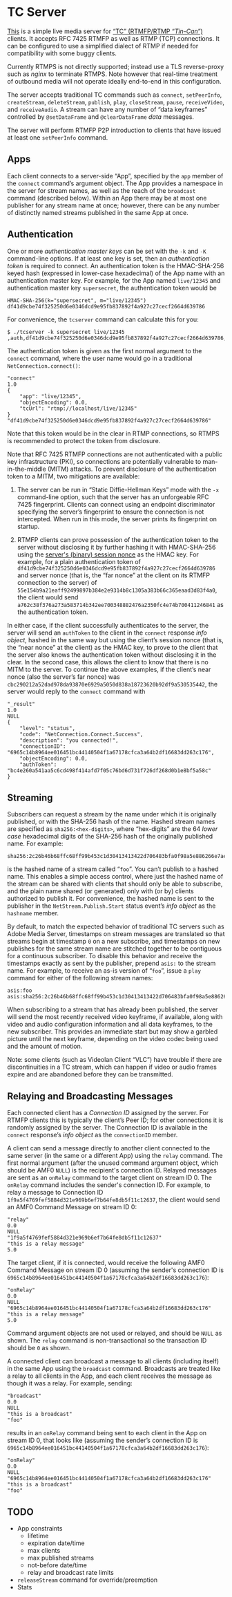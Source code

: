 # TC Server

[This](tcserver.cpp) is a simple live media server for [“TC” (RTMFP/RTMP
“_Tin-Can_”)](https://www.rfc-editor.org/rfc/rfc7425.html#section-5.1.1)
clients. It accepts RFC 7425 RTMFP as well as RTMP (TCP)
connections. It can be configured to use a simplified dialect of RTMP if
needed for compatibility with some buggy clients.

Currently RTMPS is not directly supported; instead use a TLS reverse-proxy
such as _nginx_ to terminate RTMPS. Note however that real-time treatment of
outbound media will not operate ideally end-to-end in this configuration.

The server accepts traditional TC commands such as `connect`, `setPeerInfo`,
`createStream`, `deleteStream`, `publish`, `play`, `closeStream`, `pause`,
`receiveVideo`, and `receiveAudio`. A stream can have any number of “data
keyframes” controlled by `@setDataFrame` and `@clearDataFrame` _data_ messages.

The server will perform RTMFP P2P introduction to clients that have issued
at least one `setPeerInfo` command.

## Apps

Each client connects to a server-side “App”, specified by the `app` member
of the `connect` command’s argument object. The App provides a namespace in
the server for stream names, as well as the reach of the `broadcast` command
(described below). Within an App there may be at most one publisher for any
stream name at once; however, there can be any number of distinctly named
streams published in the same App at once.

## Authentication

One or more _authentication master keys_ can be set with the `-k` and `-K`
command-line options. If at least one key is set, then an _authentication
token_ is required to connect. An authentication token is the HMAC-SHA-256
keyed hash (expressed in lower-case hexadecimal) of the App name with an
authentication master key. For example, for the App named `live/12345` and
authentication master key `supersecret`, the authentication token would be

    HMAC-SHA-256(k="supersecret", m="live/12345")
    df41d9cbe74f325250d6e0346dcd9e95fb837892f4a927c27cecf2664d639786

For convenience, the `tcserver` command can calculate this for you:

    $ ./tcserver -k supersecret live/12345
    ,auth,df41d9cbe74f325250d6e0346dcd9e95fb837892f4a927c27cecf2664d639786,live/12345

The authentication token is given as the first normal argument to the `connect`
command, where the user name would go in a traditional `NetConnection.connect()`:

    "connect"
    1.0
    {
        "app": "live/12345",
        "objectEncoding": 0.0,
        "tcUrl": "rtmp://localhost/live/12345"
    }
    "df41d9cbe74f325250d6e0346dcd9e95fb837892f4a927c27cecf2664d639786"

Note that this token would be in the clear in RTMP connections, so RTMPS is
recommended to protect the token from disclosure.

Note that RFC 7425 RTMFP connections are not authenticated with a public key
infrastructure (PKI), so connections are potentially vulnerable to man-in-the-middle
(MITM) attacks. To prevent disclosure of the authentication token to a MITM,
two mitigations are available:

1. The server can be run in “Static Diffie-Hellman Keys” mode with the `-x`
   command-line option, such that the server has an unforgeable RFC 7425
   fingerprint. Clients can connect using an endpoint discriminator specifying
   the server’s fingerprint to ensure the connection is not intercepted. When
   run in this mode, the server prints its fingerprint on startup.

2. RTMFP clients can prove possession of the authentication token to the server
   without disclosing it by further hashing it with HMAC-SHA-256 using the
   [server's (binary) session nonce](https://www.rfc-editor.org/rfc/rfc7425.html#section-4.6.5)
   as the HMAC key. For example, for a plain authentication token of
   `df41d9cbe74f325250d6e0346dcd9e95fb837892f4a927c27cecf2664d639786` and
   server nonce (that is, the “far nonce” at the client on its RTMFP connection
   to the server) of
   `55e154b9a21eaff92499897b384e2e9314b8c1305a383b66c365eaad3d83f4a0`, the
   client would send
   `a762c38f376a273a583714b342ee700348882476a2350fc4e74b700411246841` as the
   authentication token.

In either case, if the client successfully authenticates to the server, the
server will send an `authToken` to the client in the `connect` response _info
object_, hashed in the same way but using the client’s session nonce (that
is, the “near nonce” at the client) as the HMAC key, to prove to the client
that the server also knows the authentication token without disclosing it in
the clear. In the second case, this allows the client to know that there is
no MITM to the server. To continue the above examples, if the client’s near
nonce (also the server’s far nonce) was
`cbc290212a52dad978da93870e6929a5050d838a18723620b92df9a530535442`, the server
would reply to the `connect` command with

    "_result"
    1.0
    NULL
    {
        "level": "status",
        "code": "NetConnection.Connect.Success",
        "description": "you connected!",
        "connectionID": "6965c14b8964ee016451bc44140504f1a67178cfca3a64b2df16683dd263c176",
        "objectEncoding": 0.0,
        "authToken": "bc4e260a541aa5c6cd498f414afd7f05c76bd6d731f726df268d0b1e8bf5a58c"
    }

## Streaming

Subscribers can request a stream by the name under which it is originally
published, or with the SHA-256 hash of the name. Hashed stream names are
specified as `sha256:<hex-digits>`, where “hex-digits” are the 64 _lower case_
hexadecimal digits of the SHA-256 hash of the originally published name. For
example:

    sha256:2c26b46b68ffc68ff99b453c1d30413413422d706483bfa0f98a5e886266e7ae

is the hashed name of a stream called “`foo`”. You can’t publish to a hashed
name. This enables a simple access control, where just the hashed name of the
stream can be shared with clients that should only be able to subscribe, and
the plain name shared (or generated) only with (or by) clients authorized to
publish it. For convenience, the hashed name is sent to the publisher in the
`NetStream.Publish.Start` status event’s _info object_ as the `hashname`
member.

By default, to match the expected behavior of traditional TC servers such as
Adobe Media Server, timestamps on stream messages are translated so that
streams begin at timestamp `0` on a new subscribe, and timestamps on new
publishes for the same stream name are stitched together to be contiguous for
a continuous subscriber. To disable this behavior and receive the timestamps
exactly as sent by the publisher, prepend `asis:` to the stream name. For
example, to receive an as-is version of “`foo`”, issue a `play` command for
either of the following stream names:

    asis:foo
    asis:sha256:2c26b46b68ffc68ff99b453c1d30413413422d706483bfa0f98a5e886266e7ae

When subscribing to a stream that has already been published, the server will
send the most recently received video keyframe, if available, along with video
and audio configuration information and all data keyframes, to the new
subscriber. This provides an immediate start but may show a garbled picture
until the next keyframe, depending on the video codec being used and the
amount of motion.

Note: some clients (such as Videolan Client “VLC”) have trouble if there are
discontinuities in a TC stream, which can happen if video or audio frames
expire and are abandoned before they can be transmitted.

## Relaying and Broadcasting Messages

Each connected client has a _Connection ID_ assigned by the server. For RTMFP
clients this is typically the client’s Peer ID; for other connections it is
randomly assigned by the server. The Connection ID is available in the `connect`
response’s _info object_ as the `connectionID` member.

A client can send a message directly to another client connected to the same
server (in the same or a different App) using the `relay` command. The first
normal argument (after the unused command argument object, which should be
AMF0 `NULL`) is the recipient's connection ID. Relayed messages are sent as
an `onRelay` command to the target client on stream ID 0. The `onRelay` command
includes the sender's connection ID. For example, to relay a message to
Connection ID `1f9a5f4769fef5884d321e969b6ef7b64fe8db5f11c12637`, the client
would send an AMF0 Command Message on stream ID 0:

    "relay"
    0.0
    NULL
    "1f9a5f4769fef5884d321e969b6ef7b64fe8db5f11c12637"
    "this is a relay message"
    5.0

The target client, if it is connected, would receive the following AMF0 Command
Message on stream ID 0 (assuming the sender's connection ID is
`6965c14b8964ee016451bc44140504f1a67178cfca3a64b2df16683dd263c176`):

    "onRelay"
    0.0
    NULL
    "6965c14b8964ee016451bc44140504f1a67178cfca3a64b2df16683dd263c176"
    "this is a relay message"
    5.0

Command argument objects are not used or relayed, and should be `NULL` as
shown. The `relay` command is non-transactional so the transaction ID should
be `0` as shown.

A connected client can broadcast a message to all clients (including itself)
in the same App using the `broadcast` command. Broadcasts are treated like a
relay to all clients in the App, and each client receives the message as
though it was a relay. For example, sending:

    "broadcast"
    0.0
    NULL
    "this is a broadcast"
    "foo"

results in an `onRelay` command being sent to each client in the App on stream
ID 0, that looks like (assuming the sender’s connection ID is
`6965c14b8964ee016451bc44140504f1a67178cfca3a64b2df16683dd263c176`):

    "onRelay"
	0.0
    NULL
    "6965c14b8964ee016451bc44140504f1a67178cfca3a64b2df16683dd263c176"
    "this is a broadcast"
    "foo"

## TODO

* App constraints
  - lifetime
  - expiration date/time
  - max clients
  - max published streams
  - not-before date/time
  - relay and broadcast rate limits
* `releaseStream` command for override/preemption
* Stats
